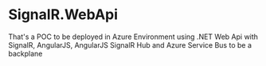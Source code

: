 # SignalR.WebApi
That's a POC to be deployed in Azure Environment using .NET Web Api with SignalR, AngularJS, AngularJS SignalR Hub and Azure Service Bus to be a backplane
